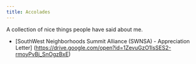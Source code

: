 ```yaml
---
title: Accolades
---
```


A collection of nice things people have said about me.
* [SouthWest Neighborhoods Summit Alliance (SWNSA) - Appreciation Letter] (https://drive.google.com/open?id=1ZevuGzO1lsSES2-rmoyPvBj_SnOgzBxE)